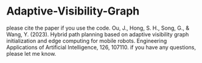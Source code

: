 # Adaptive-Visibility-Graph
please cite the paper if you use the code.
Ou, J., Hong, S. H., Song, G., & Wang, Y. (2023). Hybrid path planning based on adaptive visibility graph initialization and edge computing for mobile robots. Engineering Applications of Artificial Intelligence, 126, 107110.
if you have any questions, please let me know.

